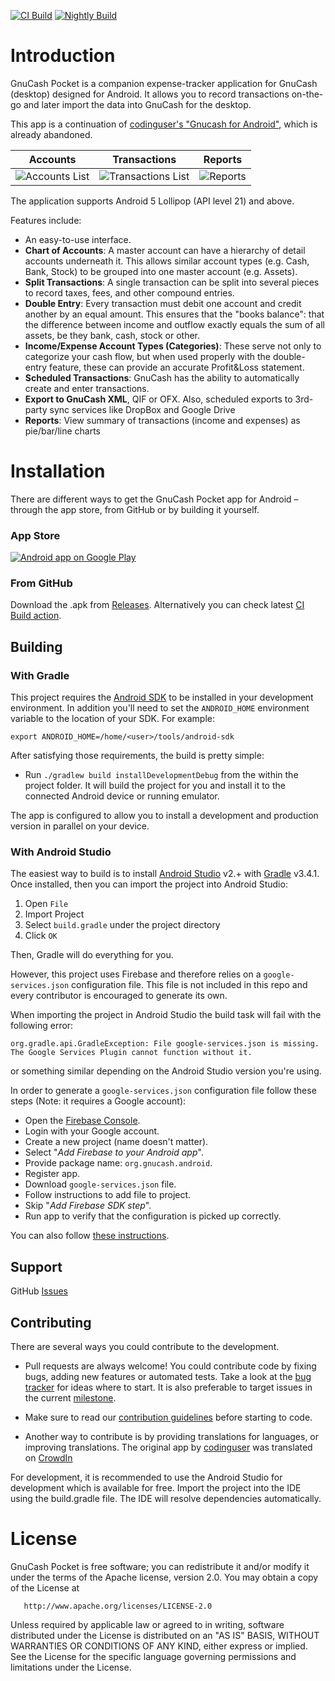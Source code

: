 [![CI Build](https://github.com/GnuCash-Pocket/gnucash-android/actions/workflows/ci-build.yml/badge.svg)](https://github.com/GnuCash-Pocket/gnucash-android/actions/workflows/ci-build.yml)
[![Nightly Build](https://github.com/GnuCash-Pocket/gnucash-android/actions/workflows/nightly-build.yml/badge.svg)](https://github.com/GnuCash-Pocket/gnucash-android/actions/workflows/nightly-build-test.yml)

# Introduction

GnuCash Pocket is a companion expense-tracker application for GnuCash (desktop) designed for Android. It allows you to record transactions on-the-go and later import the data into GnuCash for the desktop.

This app is a continuation of [codinguser's "Gnucash for Android"](https://github.com/codinguser/gnucash-android), which is already abandoned.

Accounts            |  Transactions          |  Reports
:-------------------------:|:-------------------------:|:-------------------------:
![Accounts List](docs/images/v2.0.0_home.png)  |  ![Transactions List](docs/images/v2.0.0_transactions_list.png) |  ![Reports](docs/images/v2.0.0_reports.png)

The application supports Android 5 Lollipop (API level 21) and above.

Features include:
  * An easy-to-use interface.
  * **Chart of Accounts**: A master account can have a hierarchy of detail accounts underneath it. This allows similar account types (e.g. Cash, Bank, Stock) to be grouped into one master account (e.g. Assets).
  * **Split Transactions**: A single transaction can be split into several pieces to record taxes, fees, and other compound entries.
  * **Double Entry**: Every transaction must debit one account and credit another by an equal amount. This ensures that the "books balance": that the difference between income and outflow exactly equals the sum of all assets, be they bank, cash, stock or other.
  * **Income/Expense Account Types (Categories)**: These serve not only to categorize your cash flow, but when used properly with the double-entry feature, these can provide an accurate Profit&Loss statement.
  * **Scheduled Transactions**: GnuCash has the ability to automatically create and enter transactions.
  * **Export to GnuCash XML**, QIF or OFX. Also, scheduled exports to 3rd-party sync services like DropBox and Google Drive
  * **Reports**: View summary of transactions (income and expenses) as pie/bar/line charts

# Installation

There are different ways to get the GnuCash Pocket app for Android – through the app store, from GitHub or by building it yourself.

### App Store

<a href="http://play.google.com/store/apps/details?id=org.gnucash.pocket.pnemonic">
  <img alt="Android app on Google Play" src="http://developer.android.com/images/brand/en_generic_rgb_wo_60.png" />
</a>

### From GitHub

Download the .apk from [Releases](https://github.com/GnuCash-Pocket/gnucash-android/releases). Alternatively you can check latest [CI Build action](https://github.com/GnuCash-Pocket/gnucash-android/actions/workflows/ci-build.yml).

## Building

### With Gradle

This project requires the [Android SDK](http://developer.android.com/sdk/index.html) to be installed in your development environment. In addition you'll need to set the `ANDROID_HOME` environment variable to the location of your SDK. For example:

    export ANDROID_HOME=/home/<user>/tools/android-sdk

After satisfying those requirements, the build is pretty simple:

* Run `./gradlew build installDevelopmentDebug` from the within the project folder. It will build the project for you and install it to the connected Android device or running emulator.

The app is configured to allow you to install a development and production version in parallel on your device.

### With Android Studio

The easiest way to build is to install [Android Studio](https://developer.android.com/sdk/index.html) v2.+ with [Gradle](https://www.gradle.org/) v3.4.1. Once installed, then you can import the project into Android Studio:

1. Open `File`
2. Import Project
3. Select `build.gradle` under the project directory
4. Click `OK`

Then, Gradle will do everything for you.

However, this project uses Firebase and therefore relies on a `google-services.json` configuration file. This file is not included in this repo and every contributor is encouraged to generate its own.

When importing the project in Android Studio the build task will fail with the following error:

`org.gradle.api.GradleException: File google-services.json is missing. The Google Services Plugin cannot function without it.`

or something similar depending on the Android Studio version you're using.

In order to generate a `google-services.json` configuration file follow these steps (Note: it requires a Google account):

- Open the [Firebase Console](https://console.firebase.google.com/).
- Login with your Google account.
- Create a new project (name doesn't matter).
- Select "_Add Firebase to your Android app_".
- Provide package name:  `org.gnucash.android`.
- Register app.
- Download `google-services.json` file.
- Follow instructions to add file to project.
- Skip "_Add Firebase SDK step_".
- Run app to verify that the configuration is picked up correctly.

You can also follow [these instructions](https://firebase.google.com/docs/android/setup).

## Support

GitHub [Issues](https://github.com/GnuCash-Pocket/gnucash-android/issues)

## Contributing

There are several ways you could contribute to the development.

* Pull requests are always welcome! You could contribute code by fixing bugs, adding new features or automated tests. Take a look at the [bug tracker](https://github.com/GnuCash-Pocket/gnucash-android/issues?state=open) for ideas where to start. It is also preferable to target issues in the current [milestone](https://github.com/GnuCash-Pocket/gnucash-android/milestones). 
* Make sure to read our [contribution guidelines](https://github.com/GnuCash-Pocket/gnucash-android/blob/master/.github/CONTRIBUTING.md) before starting to code. 

* Another way to contribute is by providing translations for languages, or improving translations. The original app by [codinguser](https://github.com/codinguser/) was translated on [CrowdIn](https://crowdin.com/project/gnucash-android)

For development, it is recommended to use the Android Studio for development which is available for free. Import the project into the IDE using the build.gradle file. The IDE will resolve dependencies automatically.

# License

GnuCash Pocket is free software; you can redistribute it and/or modify it under the terms of the Apache license, version 2.0. You may obtain a copy of the License at

       http://www.apache.org/licenses/LICENSE-2.0

Unless required by applicable law or agreed to in writing, software distributed under the License is distributed on an "AS IS" BASIS, WITHOUT WARRANTIES OR CONDITIONS OF ANY KIND, either express or implied. See the License for the specific language governing permissions and limitations under the License.
